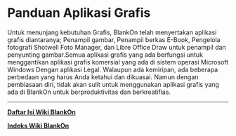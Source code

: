# Panduan Aplikasi Grafis
Untuk menunjang kebutuhan Grafis, BlankOn telah menyertakan aplikasi grafis diantaranya; Penampil gambar, Penampil berkas E-Book, Pengelola fotografi
Shotwell Foto Manager, dan Libre Office Draw untuk penampil dan penyunting gambar.Semua aplikasi grafis yang ada berfungsi untuk menggantikan aplikasi
grafis komersial yang ada di sistem operasi Microsoft Windows Dengan aplikasi Legal. Walaupun ada kemiripan, ada beberapa perbedaan yang harus Anda ketahui
dan dikuasai. Namun dengan pembiasaan diri, tidak akan sulit untuk menggunakan aplikasi grafis yang ada di BlankOn untuk berproduktivitas dan berkreatifias.

---
[**Daftar Isi Wiki BlankOn**](/wiki/DaftarIsi/index.html)
 
[**Indeks Wiki BlankOn**](/wiki/Indeks.html)
